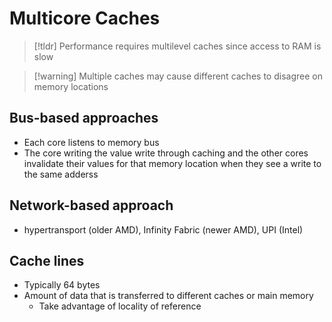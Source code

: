 # Multicore Caches

> [!tldr] Performance requires multilevel caches since access to RAM is slow

> [!warning] Multiple caches may cause different caches to disagree on memory locations

## Bus-based approaches
* Each core listens to memory bus
* The core writing the value write through caching and the other cores invalidate their values for that memory location when they see a write to the same adderss
## Network-based approach
* hypertransport (older AMD), Infinity Fabric (newer AMD), UPI (Intel)

## Cache lines
* Typically 64 bytes
* Amount of data that is transferred to different caches or main memory
	* Take advantage of locality of reference